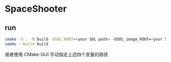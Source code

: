 # SpaceShooter

## run

```bash
cmake -S . -B build -DSDL_ROOT=<your SDL path> -DSDL_image_ROOT=<your SDL_image path> -DSDL_ttf_ROOT=<your SDL_ttf path>
cmake --build build
```
或者使用 CMake-GUI 手动指定上述四个变量的路径
